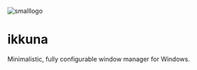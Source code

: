 ![smalllogo](https://user-images.githubusercontent.com/55690993/178691374-726eaa89-9b27-4647-b44f-9af2071308b6.png)
# ikkuna
Minimalistic, fully configurable window manager for Windows.


